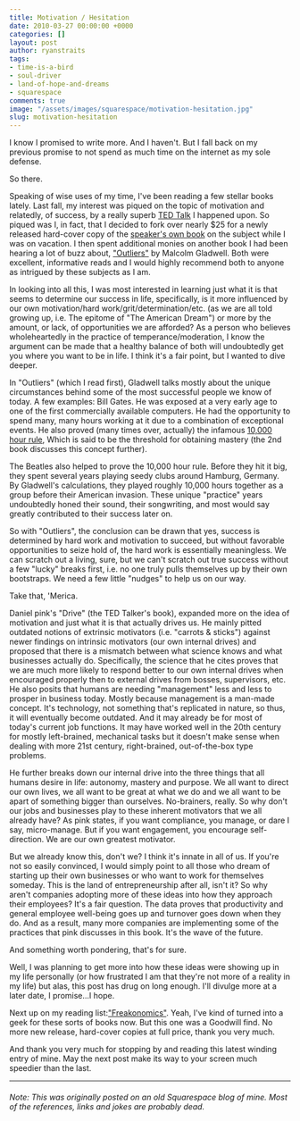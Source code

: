 ```yaml
---
title: Motivation / Hesitation
date: 2010-03-27 00:00:00 +0000
categories: []
layout: post
author: ryanstraits
tags:
- time-is-a-bird
- soul-driver
- land-of-hope-and-dreams
- squarespace
comments: true
image: "/assets/images/squarespace/motivation-hesitation.jpg"
slug: motivation-hesitation
---
```

I know I promised to write more. And I haven't. But I fall back on my previous promise to not spend as much time on the internet as my sole defense.

So there.

<!-- break -->

Speaking of wise uses of my time, I've been reading a few stellar books lately. Last fall, my interest was piqued on the topic of motivation and relatedly, of success, by a really superb <a href="http://www.ted.com/talks/dan_pink_on_motivation.html" target="_blank">TED Talk</a> I happened upon. So piqued was I, in fact, that I decided to fork over nearly $25 for a newly released hard-cover copy of the <a href="http://www.amazon.com/Drive-Surprising-Truth-About-Motivates/dp/1594488843/ref=sr_1_1?ie=UTF8&s=books&qid=1269310552&sr=1-1" target="_blank">speaker's own book</a> on the subject while I was on vacation. I then spent additional monies on another book I had been hearing a lot of buzz about, <a href="http://www.amazon.com/Outliers-Story-Success-Malcolm-Gladwell/dp/0316017922/ref=sr_1_1?ie=UTF8&s=books&qid=1269309665&sr=1-1" target="_blank">"Outliers"</a> by Malcolm Gladwell. Both were excellent, informative reads and I would highly recommend both to anyone as intrigued by these subjects as I am.

In looking into all this, I was most interested in learning just what it is that seems to determine our success in life, specifically, is it more influenced by our own motivation/hard work/grit/determination/etc. (as we are all told growing up, i.e. The epitome of "The American Dream") or more by the amount, or lack, of opportunities we are afforded? As a person who believes wholeheartedly in the practice of temperance/moderation, I know the argument can be made that a healthy balance of both will undoubtedly get you where you want to be in life. I think it's a fair point, but I wanted to dive deeper.

In "Outliers" (which I read first), Gladwell talks mostly about the unique circumstances behind some of the most successful people we know of today. A few examples: Bill Gates. He was exposed at a very early age to one of the first commercially available computers. He had the opportunity to spend many, many hours working at it due to a combination of exceptional events. He also proved (many times over, actually) the infamous <a href="http://en.wikipedia.org/wiki/Outliers_(book)" target="_blank">10,000 hour rule</a>, Which is said to be the threshold for obtaining mastery (the 2nd book discusses this concept further).

The Beatles also helped to prove the 10,000 hour rule. Before they hit it big, they spent several years playing seedy clubs around Hamburg, Germany. By Gladwell's calculations, they played roughly 10,000 hours together as a group before their American invasion. These unique "practice" years undoubtedly honed their sound, their songwriting, and most would say greatly contributed to their success later on.

So with "Outliers", the conclusion can be drawn that yes, success is determined by hard work and motivation to succeed, but without favorable opportunities to seize hold of, the hard work is essentially meaningless. We can scratch out a living, sure, but we can't scratch out true success without a few "lucky" breaks first, i.e. no one truly pulls themselves up by their own bootstraps. We need a few little "nudges" to help us on our way.

Take that, 'Merica.

Daniel pink's "Drive" (the TED Talker's book), expanded more on the idea of motivation and just what it is that actually drives us. He mainly pitted outdated notions of extrinsic motivators (i.e. "carrots & sticks") against newer findings on intrinsic motivators (our own internal drives) and proposed that there is a mismatch between what science knows and what businesses actually do. Specifically, the science that he cites proves that we are much more likely to respond better to our own internal drives when encouraged properly then to external drives from bosses, supervisors, etc. He also posits that humans are needing "management" less and less to prosper in business today. Mostly because management is a man-made concept. It's technology, not something that's replicated in nature, so thus, it will eventually become outdated. And it may already be for most of today's current job functions. It may have worked well in the 20th century for mostly left-brained, mechanical tasks but it doesn't make sense when dealing with more 21st century, right-brained, out-of-the-box type problems.

He further breaks down our internal drive into the three things that all humans desire in life: autonomy, mastery and purpose. We all want to direct our own lives, we all want to be great at what we do and we all want to be apart of something bigger than ourselves. No-brainers, really. So why don't our jobs and businesses play to these inherent motivators that we all already have? As pink states, if you want compliance, you manage, or dare I say, micro-manage. But if you want engagement, you encourage self-direction. We are our own greatest motivator.

But we already know this, don't we? I think it's innate in all of us. If you're not so easily convinced, I would simply point to all those who dream of starting up their own businesses or who want to work for themselves someday. This is the land of entrepreneurship after all, isn't it? So why aren't companies adopting more of these ideas into how they approach their employees? It's a fair question. The data proves that productivity and general employee well-being goes up and turnover goes down when they do. And as a result, many more companies are implementing some of the practices that pink discusses in this book. It's the wave of the future.

And something worth pondering, that's for sure.

Well, I was planning to get more into how these ideas were showing up in my life personally (or how frustrated I am that they're not more of a reality in my life) but alas, this post has drug on long enough. I'll divulge more at a later date, I promise...I hope.

Next up on my reading list:<a href="http://www.amazon.com/Freakonomics-Economist-Explores-Hidden-Everything/dp/006073132X" target="_blank">"Freakonomics"</a>. Yeah, I've kind of turned into a geek for these sorts of books now. But this one was a Goodwill find. No more new release, hard-cover copies at full price, thank you very much.

And thank you very much for stopping by and reading this latest winding entry of mine. May the next post make its way to your screen much speedier than the last.

---

###### _Note: This was originally posted on an old Squarespace blog of mine. Most of the references, links and jokes are probably dead._